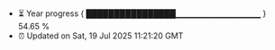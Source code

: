 - ⏳ Year progress { ████████████████▁▁▁▁▁▁▁▁▁▁▁▁▁▁ } 54.65 %
- ⏰ Updated on Sat, 19 Jul 2025 11:21:20 GMT

